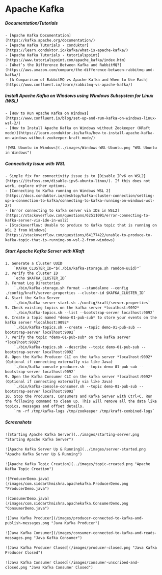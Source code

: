 # Apache Kafka

##### Documentation/Tutorials
	- [Apache Kafka Documentation](https://kafka.apache.org/documentation/)
	- [Apache Kafka Tutorials - conduktor](https://learn.conduktor.io/kafka/what-is-apache-kafka/)
	- [Apache Kafka Tutorials - tutorialspoint](https://www.tutorialspoint.com/apache_kafka/index.htm)
	- [What’s the Difference Between Kafka and RabbitMQ?](https://aws.amazon.com/compare/the-difference-between-rabbitmq-and-kafka/)
	- [A Comparison of RabbitMQ vs Apache Kafka and When to Use Each](https://www.confluent.io/learn/rabbitmq-vs-apache-kafka/)

##### Install Apache Kafka on Windows using Windows Subsystem for Linux (WSL)
	- [How to Run Apache Kafka on Windows](https://www.confluent.io/blog/set-up-and-run-kafka-on-windows-linux-wsl-2/)
	- [How to Install Apache Kafka on Windows without Zookeeper (KRaft mode)](https://learn.conduktor.io/kafka/how-to-install-apache-kafka-on-windows-without-zookeeper-kraft-mode/)

	![WSL Ubuntu in Windows](../images/Windows-WSL-Ubuntu.png "WSL Ubuntu in Windows")

##### Connectivity Issue with WSL
	- Simple fix for connectivity issue is to [Disable IPv6 on WSL2](https://itsfoss.com/disable-ipv6-ubuntu-linux/). If this does not work, explore other options.
	- [Connecting to Kafka running on Windows WSL 2](https://docs.conduktor.io/desktop/kafka-cluster-connection/setting-up-a-connection-to-kafka/connecting-to-kafka-running-on-windows-wsl-2/)
	- [Error connecting to kafka server via IDE in WSL2](https://stackoverflow.com/questions/62511091/error-connecting-to-kafka-server-via-ide-in-wsl2)
	- [Stackoverflow: Unable to produce to Kafka topic that is running on WSL 2 from Windows](https://stackoverflow.com/questions/64177422/unable-to-produce-to-kafka-topic-that-is-running-on-wsl-2-from-windows)

##### Start Apache Kafka Server with KRaft

	1. Generate a Cluster UUID
		`KAFKA_CLUSTER_ID="$(./bin/kafka-storage.sh random-uuid)"`
	2. Verify the cluster ID
		`echo $KAFKA_CLUSTER_ID`
	3. Format Log Directories
		`./bin/kafka-storage.sh format --standalone --config ./config/kraft/server.properties --cluster-id $KAFKA_CLUSTER_ID`
	4. Start the Kafka Server
		`./bin/kafka-server-start.sh ./config/kraft/server.properties`
	5. Check existing topics on the kafka server *localhost:9092*
		`./bin/kafka-topics.sh --list --bootstrap-server localhost:9092`
	6. Create a topic named *demo-01-pub-sub* to store your events on the kafka server *localhost:9092*
		`./bin/kafka-topics.sh --create --topic demo-01-pub-sub --bootstrap-server localhost:9092`
	7. Verify the topic *demo-01-pub-sub* on the kafka server *localhost:9092*
		`./bin/kafka-topics.sh --describe --topic demo-01-pub-sub --bootstrap-server localhost:9092`
	8. Open the Kafka Producer CLI on the kafka server *localhost:9092* (Optional if connecting externally via like Java)
		`./bin/kafka-console-producer.sh --topic demo-01-pub-sub --bootstrap-server localhost:9092`
	9. Open the Kafka Consumer CLI on the kafka server *localhost:9092* (Optional if connecting externally via like Java)
		`./bin/kafka-console-consumer.sh --topic demo-01-pub-sub --bootstrap-server localhost:9092`
	10. Stop the Producers, Consumers and Kafka Server with Ctrl+C. Run the following command to clean up. This will remove all the data like topics, messages and offset details.
		`rm -rf /tmp/kafka-logs /tmp/zookeeper /tmp/kraft-combined-logs`


##### Screenshots

	![Starting Apache Kafka Server](../images/starting-server.png "Starting Apache Kafka Server")

	![Apache Kafka Server Up & Running](../images/server-started.png "Apache Kafka Server Up & Running")

	![Apache Kafka Topic Creation](../images/topic-created.png "Apache Kafka Topic Creation")

	![ProducerDemo.java](/images/com.siddarthmishra.apachekafka.ProducerDemo.png "ProducerDemo.java")

	![ConsumerDemo.java](/images/com.siddarthmishra.apachekafka.ConsumerDemo.png "ConsumerDemo.java")

	![Java Kafka Producer](/images/producer-connected-to-kafka-and-publish-messages.png "Java Kafka Producer")

	![Java Kafka Consumer](/images/consumer-connected-to-kafka-and-reads-messages.png "Java Kafka Consumer")

	![Java Kafka Producer Closed](/images/producer-closed.png "Java Kafka Producer Closed")

	![Java Kafka Consumer Closed](/images/consumer-unscribed-and-closed.png "Java Kafka Consumer Closed")

